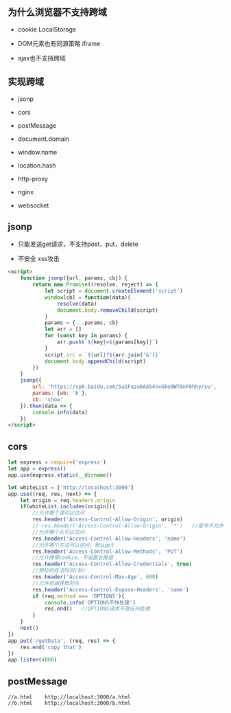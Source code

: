 ## 为什么浏览器不支持跨域

- cookie LocalStorage

- DOM元素也有同源策略 iframe

- ajax也不支持跨域




## 实现跨域

- jsonp

- cors

- postMessage

- document.domain

- window.name

- location.hash

- http-proxy

- nginx

- websocket



## jsonp

- 只能发送get请求，不支持post，put，delete

- 不安全 xss攻击

```html
<script>
    function jsonp({url, params, cb}) {
        return new Promise((resolve, reject) => {
            let script = document.createElement('script')
            window[cb] = function(data){
                resolve(data)
                document.body.removeChild(script)
            }
            params = {...params, cb}
            let arr = []
            for (const key in params) {
                arr.push(`${key}=${params[key]}`)
            }
            script.src = `${url}?${arr.join('&')}`
            document.body.appendChild(script)
        })
    }
    jsonp({
        url: 'https://sp0.baidu.com/5a1Fazu8AA54nxGko9WTAnF6hhy/su',
        params: {wb: 'b'},
        cb: 'show'
    }).then(data => {
        console.info(data)
    })
</script>
```


## cors

```js
let express = require('express')
let app = express()
app.use(express.static(__dirname))

let whiteList = ['http://localhost:3000']
app.use((req, res, next) => {
    let origin = req.headers.origin
    if(whiteList.includes(origin)){
        //允许哪个源可以访问
        res.header('Access-Control-Allow-Origin', origin)
        // res.header('Access-Control-Allow-Origin', '*')   //星号不允许携带cookie
        //允许哪个头可以访问
        res.header('Access-Control-Allow-Headers', 'name')
        //允许哪个方法可以访问，默认get
        res.header('Access-Control-Allow-Methods', 'PUT')
        //允许携带cookie，不设置会报错
        res.header('Access-Control-Allow-Credentials', true)
        //预检的存活时间(秒)
        res.header('Access-Control-Max-Age', 600)
        //允许前端获取的头
        res.header('Access-Control-Expose-Headers', 'name')
        if (req.method === 'OPTIONS'){
            console.info('OPTIONS不作处理')
            res.end()   //OPTIONS请求不做任何处理
        }
    }
    next()
})
app.put('/getData', (req, res) => {
    res.end('copy that')
})
app.listen(4000)
```


## postMessage

```
//a.html    http://localhost:3000/a.html
//b.html    http://localhost:3000/b.html
```










